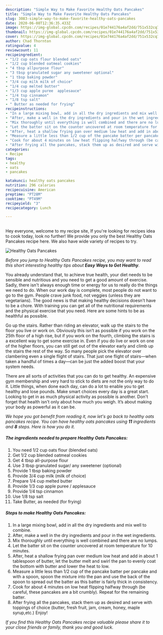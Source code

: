 ```yaml
---
description: "Simple Way to Make Favorite Healthy Oats Pancakes"
title: "Simple Way to Make Favorite Healthy Oats Pancakes"
slug: 3083-simple-way-to-make-favorite-healthy-oats-pancakes
date: 2020-06-08T12:36:35.433Z
image: https://img-global.cpcdn.com/recipes/01e744176a4af2dd/751x532cq70/healthy-oats-pancakes-recipe-main-photo.jpg
thumbnail: https://img-global.cpcdn.com/recipes/01e744176a4af2dd/751x532cq70/healthy-oats-pancakes-recipe-main-photo.jpg
cover: https://img-global.cpcdn.com/recipes/01e744176a4af2dd/751x532cq70/healthy-oats-pancakes-recipe-main-photo.jpg
author: Chad Thornton
ratingvalue: 4
reviewcount: 11
recipeingredient:
- "1/2 cup oats flour blended oats"
- "1/2 cup blended oatmeal cookies"
- "4 tbsp allpurpose flour"
- "3 tbsp granulated sugar any sweetener optional"
- "1 tbsp baking powder"
- "3/4 cup milk milk of choice"
- "1/4 cup melted butter"
- "1/3 cup apple puree  applesauce"
- "1/4 tsp cinnamon"
- "1/8 tsp salt"
- " Butter as needed for frying"
recipeinstructions:
- "In a large mixing bowl, add in all the dry ingredients and mix well to combine."
- "After, make a well in the dry ingredients and pour in the wet ingredients."
- "Mix thoroughly until everything is well combined and there are no lumps."
- "Let the batter sit on the counter uncovered at room temperature for 10 minutes."
- "After, heat a shallow frying pan over medium low heat and add in about 1 tablespoon of butter, let the butter melt and swirl the pan to evenly coat the bottom with butter and lower the heat to low."
- "Measure a little less than 1/2 cup of the pancake batter per pancake and with a spoon, spoon the mixture into the pan and use the back of the spoon to spread out the batter as this batter is fairly thick in consistency."
- "Cook for about 4 minutes on low heat flipping halfway through (be careful, these pancakes are a bit crumbly). Repeat for the remaining batter."
- "After frying all the pancakes, stack them up as desired and serve with toppings of choice (butter, fresh fruit, jam, cream, honey, maple syrup,etc.) Enjoy!"
categories:
- Recipe
tags:
- healthy
- oats
- pancakes

katakunci: healthy oats pancakes 
nutrition: 296 calories
recipecuisine: American
preptime: "PT28M"
cooktime: "PT49M"
recipeyield: "3"
recipecategory: Lunch

---
```

<br>
Hey everyone, welcome to my recipe site, If you're looking for recipes idea to cook today, look no further! We provide you only the best Healthy Oats Pancakes recipe here. We also have wide variety of recipes to try.
<br>


![Healthy Oats Pancakes](https://img-global.cpcdn.com/recipes/01e744176a4af2dd/751x532cq70/healthy-oats-pancakes-recipe-main-photo.jpg)

<i>Before you jump to Healthy Oats Pancakes recipe, you may want to read this short interesting healthy tips about <strong>Easy Ways to Get Healthy</strong>.</i>

You already understand that, to achieve true health, your diet needs to be sensible and nutritious and you need to get a good amount of exercise. Sadly, there isn't always enough time or energy for us to really do the things we need to do. When our work day is complete, most people do not want to go to the gym. People crave junk food, not veggies (unless they are vegetarians). The good news is that making healthy decisions doesn’t have to be a chore. With training you can get all of the nutritional requirements and the physical exercise that you need. Here are some hints to be as healthful as possible.

Go up the stairs. Rather than riding an elevator, walk up the stairs to the floor you live or work on. Obviously this isn’t as possible if you work on the 25th floor of a high rise, but if you work on the fourth, climbing the stairs is a excellent way to get some exercise in. Even if you do live or work on one of the higher floors, you can still get out of the elevator early and climb up the stairs the rest of the way. So many people pick the elevator over clambering even a single flight of stairs. That just one flight of stairs—when taken a handful of times a day—can be just the added boost that your system needs. 

There are all sorts of activities that you can do to get healthy. An expensive gym membership and very hard to stick to diets are not the only way to do it. Little things, when done each day, can do a lot to enable you to get healthy and lose pounds. Make smart choices every day is a great start. Looking to get in as much physical activity as possible is another. Don't forget that health isn't only about how much you weigh. It’s about making your body as powerful as it can be. 


<i>We hope you got benefit from reading it, now let's go back to healthy oats pancakes recipe. You can have healthy oats pancakes using <strong>11</strong> ingredients and <strong>8</strong> steps. Here is how you do it.
</i>

##### The ingredients needed to prepare Healthy Oats Pancakes:

1. You need 1/2 cup oats flour (blended oats)
1. Get 1/2 cup blended oatmeal cookies
1. Get 4 tbsp all-purpose flour
1. Use 3 tbsp granulated sugar/ any sweetener (optional)
1. Provide 1 tbsp baking powder
1. Provide 3/4 cup milk (milk of choice)
1. Prepare 1/4 cup melted butter
1. Provide 1/3 cup apple puree / applesauce
1. Provide 1/4 tsp cinnamon
1. Use 1/8 tsp salt
1. Take  Butter, as needed (for frying)


##### Steps to make Healthy Oats Pancakes:

1. In a large mixing bowl, add in all the dry ingredients and mix well to combine.
1. After, make a well in the dry ingredients and pour in the wet ingredients.
1. Mix thoroughly until everything is well combined and there are no lumps.
1. Let the batter sit on the counter uncovered at room temperature for 10 minutes.
1. After, heat a shallow frying pan over medium low heat and add in about 1 tablespoon of butter, let the butter melt and swirl the pan to evenly coat the bottom with butter and lower the heat to low.
1. Measure a little less than 1/2 cup of the pancake batter per pancake and with a spoon, spoon the mixture into the pan and use the back of the spoon to spread out the batter as this batter is fairly thick in consistency.
1. Cook for about 4 minutes on low heat flipping halfway through (be careful, these pancakes are a bit crumbly). Repeat for the remaining batter.
1. After frying all the pancakes, stack them up as desired and serve with toppings of choice (butter, fresh fruit, jam, cream, honey, maple syrup,etc.) Enjoy!


<i>If you find this Healthy Oats Pancakes recipe valuable please share it to your close friends or family, thank you and good luck.</i>
